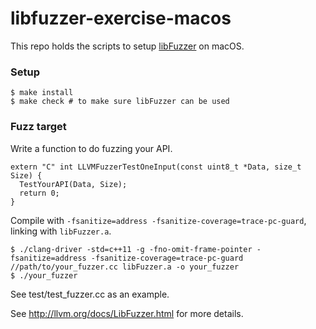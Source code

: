libfuzzer-exercise-macos
========================

This repo holds the scripts to setup
[libFuzzer](http://llvm.org/docs/LibFuzzer.html) on macOS.

### Setup

```
$ make install
$ make check # to make sure libFuzzer can be used
```

### Fuzz target

Write a function to do fuzzing your API.

```
extern "C" int LLVMFuzzerTestOneInput(const uint8_t *Data, size_t Size) {
  TestYourAPI(Data, Size);
  return 0;
}
```


Compile with `-fsanitize=address -fsanitize-coverage=trace-pc-guard`,
linking with `libFuzzer.a`.

```
$ ./clang-driver -std=c++11 -g -fno-omit-frame-pointer -fsanitize=address -fsanitize-coverage=trace-pc-guard //path/to/your_fuzzer.cc libFuzzer.a -o your_fuzzer
$ ./your_fuzzer
```

See test/test_fuzzer.cc as an example.


See <http://llvm.org/docs/LibFuzzer.html> for more details.
